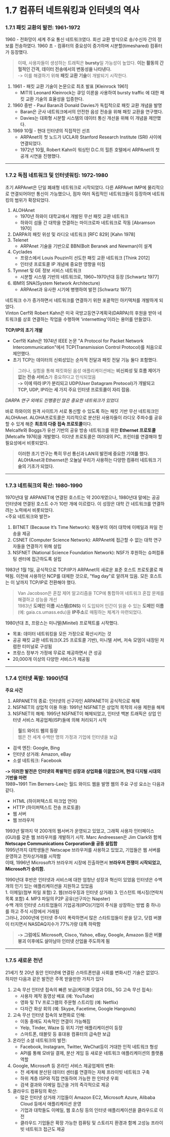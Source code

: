 # 1.7 컴퓨터 네트워킹과 인터넷의 역사

### 1.7.1 패킷 교환의 발전: 1961-1972

   
1960 - 전화망이 세계 주요 통신 네트워크였다. 회선 교환 방식으로 송/수신자 간의 정보를 전송하였다.
1960 초 - 컴퓨터의 중요성이 증가하며 시분할(timeshared) 컴퓨터가 등장했다. 
> 이때, 사용자들이 생성하는 트래픽은 **bursty**일 가능성이 높았다. **이는 활동의 간헐적인 간격, 데이터 전송에서의 변동성을 나타낸다.**   
-> 이를 해결하기 위해 **패킷 교환 기술**이 개발되기 시작한다.
   
1. 1961 - 패킷 교환 기술이 논문으로 최초 발표 [Kleinrock 1961]
   - MIT의 Leonard Kleinrock는 큐잉 이론을 사용하여 bursty traffic 에 대한 패킷 교환 기술의 효율성을 입증한다.
2. 1960 중반 - Paul Baran과 Donald Davies가 독립적으로 패킷 교환 개념을 발명
   - Baran은 군사 네트워크에서의 안전한 음성 전송을 위해 패킷 교환을 연구했다.
   - Davies는 대화형 시분할 시스템의 데이터 통신 개선을 위해 이 개념을 제안했다.
3. 1969 10월 - 현대 인터넷의 직접적인 선조
   - ARPAnet의 첫 노드가 UCLA와 Stanford Research Institute (SRI) 사이에 연결되었다.
   - 1972년 10월, Robert Kahn이 워싱턴 D.C.의 힐튼 호텔에서 ARPAnet의 첫 공개 시연을 진행했다.
  
       
---   


### 1.7.2 독점 네트워크 및 인터넷워킹: 1972-1980
초기 ARPAnet은 단일 폐쇄형 네트워크로 시작되었다. 다른 ARPAnet IMP에 물리적으로 연결되어야만 통신이 가능했으나, 점차 여러 독립적인 네트워크들이 등장하며 네트워킹의 범위가 확장되었다. 
1. ALOHAnet
   - 1970년 하와이 대학교에서 개발된 무선 패킷 교환 네트워크
   - 하와이 섬들 간 대학을 연결하는 마이크로파 네트워크로 작동 [Abramson 1970]
2. DARPA의 패킷 위성 및 라디오 네트워크 [RFC 829] [Kahn 1978]
3. Telenet
   - ARPAnet 기술을 기반으로 BBN(Bolt Beranek and Newman)이 설계
4. Cyclades
   - 프랑스에서 Louis Pouzin이 선도한 패킷 교환 네트워크 [Think 2012]
   - 인터넷 프로토콜 IP 개념에 중요한 영향을 미침
5. Tymnet 및 GE 정보 서비스 네트워크
   - 시분할 시스템 기반의 네트워크로, 1960~1970년대 등장 [Schwartz 1977]
6. IBM의 SNA(System Network Architecture)
   - ARPAnet과 유사한 시기에 병행하여 발전 [Schwartz 1977]   
     
네트워크 수가 증가하면서 네트워크를 연결하기 위한 포괄적인 아키텍처를 개발하게 되었다.    
Vinton Cerf와 Robert Kahn은 미국 국방고등연구계획국(DARPA)의 후원을 받아 네트워크를 상호 연결하는 작업을 수행하며 'internetting'이라는 용어를 만들었다.           


**TCP/IP의 초기 개발** 
- Cerf와 Kahn은 1974년 IEEE 논문 "A Protocol for Packet Network Intercommunication"에서 TCP(Transmission Control Protocol)를 처음으로 제안했다.
- 초기 TCP는 데이터의 신뢰성있는 순차적 전달과 패킷 전달 기능 둘다 포함했다. 
> 그러나, 실험을 통해 패킷화된 음성 애플리케이션에는 **비신뢰성 및 흐름 제어가 없는 전송 서비스**가 중요하다고 인식되었음   
   **-> 이에 따라 IP가 분리되고 UDP(User Datagram Protocol)가 개발되고 TCP, UDP, IP라는 세 가지 주요 인터넷 프로토콜이 자리 잡음.**


_DARPA 연구 외에도 진행중인 많은 중요한 네트워크가 있었다._ 


바로 하와이의 원격 사이트가 서로 통신할 수 있도록 하는 패킷 기반 무선 네트워크인 ALOHAnet. ALOHA프로토콜은 지리적으로 분산된 사용자들이 라디오 주파수를 공유할 수 있게 해준 **최초의 다중 접속 프로토콜**이다.   
   Melcalfe와 Boggs가 유선 기반의 공유 방송 네트워크를 위한 **Ethernet 프로토콜**[Metcalfe 1976]을 개발했다. 이더넷 프로토콜은 여러대의 PC, 프린터를 연결해야 할 필요성에서 비롯되었다.  
   
   > **이러한 초기 연구는 특히 무선 통신과 LAN의 발전에 중요한 기여를 했다.   ALOHAnet과 Ethernet은 오늘날 우리가 사용하는 다양한 컴퓨터 네트워크 기술의 기초가 되었다.**


---   


### 1.7.3 네트워크의 확산: 1980-1990   
1970년대 말 ARPANET에 연결된 호스트는 약 200개였으나, 1980년대 말에는 공공 인터넷에 연결된 호스트 수가 10만 개에 이르렀다. 이 성장은 대학 간 네트워크를 연결하려는 노력에서 비롯되었다.   
<주요 네트워크와 발전>   
1. BITNET (Because It’s Time Network): 북동부의 여러 대학에 이메일과 파일 전송을 제공
2. CSNET (Computer Science Network): ARPAnet에 접근할 수 없는 대학 연구자들을 연결하기 위해 설립
3. NSFNET (National Science Foundation Network): NSF가 후원하는 슈퍼컴퓨팅 센터에 접근하도록 설립

           
1983년 1월 1일, 공식적으로 TCP/IP가 ARPAnet의 새로운 표준 호스트 프로토콜로 채택됨. 이전에 사용하던 NCP를 대체한 것으로, "flag day"로 알려져 있음. 모든 호스트는 이 날까지 TCP/IP로 전환해야 했다.   
> Van Jacobson은 혼잡 제어 알고리즘을 TCP에 통합하여 네트워크 혼잡 문제를 해결하고 성능을 개선      
> 1983년 **도메인 이름 시스템(DNS)** 이 도입되어 인간이 읽을 수 있는 **도메인 이름**(예: gaia.cs.umass.edu)을 **IP주소**로 매핑하는 체계가 마련되었다.               


1980년대 초, 프랑스는 미니텔(Minitel) 프로젝트를 시작했다.
  - 목표: 데이터 네트워킹을 모든 가정으로 확산시키는 것
  - 공공 패킷 교환 네트워크(X.25 프로토콜 기반), 미니텔 서버, 저속 모뎀이 내장된 저렴한 터미널로 구성됨
  - 프랑스 정부가 가정에 무료로 제공하면서 큰 성공
  - 20,000개 이상의 다양한 서비스가 제공됨   

    
---    

   
### 1.7.4 인터넷 폭발: 1990년대
**주요 사건**   
1. ARPANET의 종료: 인터넷의 선구자인 ARPANET이 공식적으로 해체
2. NSFNET의 상업적 이용 허용: 1991년 NSFNET은 상업적 목적의 사용 제한을 해제
3. NSFNET의 해체: 1995년 NSFNET이 해체되었고, 인터넷 백본 트래픽은 상업 인터넷 서비스 제공업체(ISP)들에 의해 처리되기 시작

       
> **월드 와이드 웹의 등장**   
웹은 전 세계 수백만 명의 가정과 기업에 인터넷을 보급
   - 검색 엔진: Google, Bing
   - 인터넷 상거래: Amazon, eBay
   - 소셜 네트워크: Facebook
     
**-> 이러한 발전은 인터넷의 폭발적인 성장과 상업화를 이끌었으며, 현대 디지털 시대의 기반을 마련**   
1989~1991 Tim Berners-Lee는 월드 와이드 웹을 발명   웹의 주요 구성 요소는 다음과 같다.
   - HTML (하이퍼텍스트 마크업 언어)
   - HTTP (하이퍼텍스트 전송 프로토콜)
   - 웹 서버
   - 웹 브라우저

         
1993년 말까지 약 200개의 웹서버가 운영되고 있었고, 그래픽 사용자 인터페이스(GUI)를 갖춘 웹 브라우저를 개발하기 시작. Marc Andreessen은 Jim Clark와 함께 **Netscape Communications Corporation을 공동 설립함**    
1995년까지 대학생들은 Netscape 브라우저를 사용하고 있었고, 기업들은 웹 서버를 운영하고 전자상거래를 시작함    
이때, 1996년 Microsoft가 브라우저 시장에 진출하면서 **브라우저 전쟁이 시작되었고, Microsoft가 승리함.**    


1990년대 후반은 인터넷과 서비스에 대한 엄청난 성장과 혁신이 있었음
    인터넷은 수백 개의 인기 있는 애플리케이션을 지원하고 있었음     
    1. 이메일(첨부 파일 포함)
    2. 웹(브라우징과 인터넷 상거래)
    3. 인스턴트 메시징(연락처 목록 포함)
    4. MP3 파일의 P2P 공유(선구자는 Napster)      
수백 개의 인터넷 스타트업들이 기업공개(IPO)(기업이 주식을 상장하는 방법 중 하나)를 하고 주식 시장에서 거래됨    
그러나, 2000년에 인터넷 주식이 폭락하면서 많은 스타트업들이 문을 닫고, 닷컴 버블이 터지면서 NASDAQ지수가 77%가량 대폭 하락함    
       
> **-> 그럼에도 Microsoft, Cisco, Yahoo, eBay, Google, Amazon 등은 버블 붕괴 이후에도 살아남아 인터넷 산업을 주도하게 됨**


---    

    
### 1.7.5 새로운 천년    
21세기 첫 20년 동안 인터넷에 연결된 스마트폰만큼 사회를 변화시킨 기술은 없었다.   
하지만 다음과 같은 발전은 주목 받을만한 가치가 있다        
1. 고속 무선 인터넷 접속의 빠른 보급(케이블 모뎀과 DSL, 5G 고속 무선 접속):
   - 사용자 제작 동영상 배포 (예: YouTube)
   - 영화 및 TV 프로그램의 주문형 스트리밍 (예: Netflix)
   - 다자간 화상 회의 (예: Skype, Facetime, Google Hangouts)
2. 고속 무선 인터넷 접속의 보편화로 인해:
   - 이동 중에도 지속적인 연결이 가능해짐
   - Yelp, Tinder, Waze 등 위치 기반 애플리케이션이 등장
   - 스마트폰, 태블릿 등 휴대용 컴퓨터의 급속한 보급
3. 온라인 소셜 네트워크의 발전:
   - Facebook, Instagram, Twitter, WeChat등이 거대한 인적 네트워크 형성
   - API를 통해 모바일 결제, 분산 게임 등 새로운 네트워크 애플리케이션의 플랫폼 역할
4. Google, Microsoft 등 온라인 서비스 제공업체의 변화:
   - 전 세계에 분산된 데이터 센터를 연결하는 자체 프라이빗 네트워크 구축
   - 하위 계층 ISP와 직접 연동하여 가능한 한 인터넷 우회
   - 검색 결과와 이메일 접근을 거의 즉각적으로 제공
5. 클라우드 컴퓨팅의 확산:
   - 많은 인터넷 상거래 기업들이 Amazon EC2, Microsoft Azure, Alibaba Cloud 등에서 애플리케이션 운영        
   - 기업과 대학들도 이메일, 웹 호스팅 등의 인터넷 애플리케이션을 클라우드로 이전
   - 클라우드 기업들은 확장 가능한 컴퓨팅 및 스토리지 환경과 함께 고성능 프라이빗 네트워크 접근도 제공





